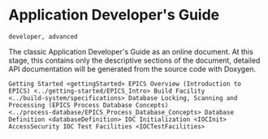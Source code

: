 Application Developer's Guide
==============================

``` {tags}
developer, advanced
```

The classic Application Developer's Guide as an online document. At
this stage, this contains only the descriptive sections of the document,
detailed API documentation will be generated from the source code with
Doxygen.

``` {toctree}
Getting Started <gettingStarted> EPICS Overview (Introduction to
EPICS) <../getting-started/EPICS_Intro> Build Facility
<../build-system/specifications> Database Locking, Scanning and
Processing (EPICS Process Database Concepts)
<../process-database/EPICS_Process_Database_Concepts> Database
Definition <databaseDefinition> IOC Initialization <IOCInit>
AccessSecurity IOC Test Facilities <IOCTestFacilities>
```
